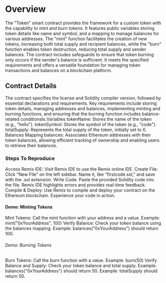 # Overview
The "Token" smart contract provides the framework for a custom token with the capability to mint and burn tokens. It features public variables storing token details like name and symbol, and a mapping to manage balances for various addresses. The "mint" function facilitates the creation of new tokens, increasing both total supply and recipient balances, while the "burn" function enables token destruction, reducing total supply and sender balances. The contract includes safeguards to ensure that token burning only occurs if the sender's balance is sufficient. It meets the specified requirements and offers a versatile foundation for managing token transactions and balances on a blockchain platform.
## Contract Details
The contract specifies the license and Solidity compiler version, followed by essential declarations and requirements. Key requirements include storing token details, managing addresses and balances, implementing minting and burning functions, and ensuring that the burning function includes balance-related conditionals.Variables
tokenName: Stores the name of the token (e.g., "hello").
tokenSymbol: Stores the symbol of the token (e.g., "code").
totalSupply: Represents the total supply of the token, initially set to 0.
Balances Mapping
balances: Associates Ethereum addresses with their token balances, allowing efficient tracking of ownership and enabling users to retrieve their balances.

### Steps To Reproduce
Access Remix IDE: Visit Remix IDE to use the Remix online IDE.
Create File: Click "New File" on the left sidebar. Name it, like "firstcode.sol," and save with the .sol extension.
Write Code: Paste the provided Solidity code into the file. Remix IDE highlights errors and provides real-time feedback.
Compile & Deploy: Use Remix to compile and deploy your contract on the Ethereum blockchain. Experience your code in action.

#### Demo: Minting Tokens
Mint Tokens: Call the mint function with your address and a value.
Example: mint("0xYourAddress", 100)
Verify Balance: Check your token balance using the balances mapping.
Example: balances("0xYourAddress") should return 100.

###### Demo: Burning Tokens
Burn Tokens: Call the burn function with a value.
Example: burn(50)
Verify Balance and Supply: Check your token balance and total supply.
Example: balances("0xYourAddress") should return 50.
Example: totalSupply should return 50.









